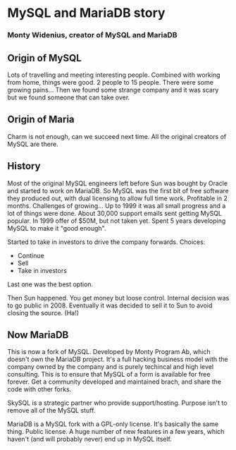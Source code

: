 # MySQL and MariaDB story

### Monty Widenius, creator of MySQL and MariaDB

## Origin of MySQL

Lots of travelling and meeting interesting people. Combined with working from home, things were good. 2 people to 15 people. There were some growing pains... Then we found some strange company and it was scary but we found someone that can take over.

## Origin of Maria

Charm is not enough, can we succeed next time. All the original creators of MySQL are there.

## History

Most of the original MySQL engineers left before Sun was bought by Oracle and started to work on MariaDB. So MySQL was the first bit of free software they produced out, with dual licensing to allow full time work. Profitable in 2 months. Challenges of growing... Up to 1999 it was all small progress and a lot of things were done. About 30,000 support emails sent getting MySQL popular. In 1999 offer of $50M, but not taken yet. Spent 5 years developing MySQL to make it "good enough".

Started to take in investors to drive the company forwards. Choices:

- Continue
- Sell
- Take in investors

Last one was the best option.

Then Sun happened. You get money but loose control. Internal decision was to go public in 2008. Eventually it was decided to sell it to Sun to avoid closing the source. (Ha!)

## Now MariaDB

This is now a fork of MySQL. Developed by Monty Program Ab, which doesn't own the MariaDB project. It's a full hacking business model with the company owned by the company and is purely techincal and high level consulting. This is to ensure that MySQL of a form is available for free forever. Get a community developed and maintained brach, and share the code with other forks.

SkySQL is a strategic partner who provide support/hosting. Purpose isn't to remove all of the MySQL stuff.

MariaDB is a MySQL fork with a GPL-only license. It's basically the same thing. Public license. A huge number of new features in a few years, which haven't (and will probably never) end up in MySQL itself.
